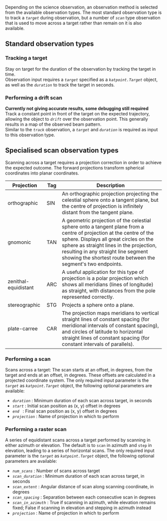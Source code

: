 Depending on the science observation, an observation method is selected from the available observation types.
The most standard observation type is to track a _`target`_ during observation, but a number of _`scan`_ type observation that is used to move across a target rather than remain on it is also available.

## Standard observation types

### Tracking a target
Stay on target for the duration of the observation by tracking the target in time.   
Observation input requires a _`target`_ specified as a _`katpoint.Target`_ object, as well as the _`duration`_ to track the target in seconds.


### Performing a drift scan
**Currently not giving accurate results, some debugging still required**   
Track a constant point in front of the target on the expected trajectory, allowing the object to _`drift`_ over the observation point. This generally results in a map of the observed beam pattern.    
Similar to the _`track`_ observation, a _`target`_ and _`duration`_ is required as input to this observation type.

## Specialised scan observation types
Scanning across a target requires a projection correction in order to achieve the expected outcome.
The forward projections transform spherical coordinates into planar coordinates.

| Projection | Tag | Description |
| --- | --- | --- |
| orthographic  | SIN  | An orthographic projection projecting the celestial sphere onto a tangent plane, but the centre of projection is infinitely distant from the tangent plane. |
| gnomonic  | TAN | A geometric projection of the celestial sphere onto a tangent plane from a centre of projection at the centre of the sphere. Displays all great circles  on the sphere as straight lines in the projection, resulting in any straight line segment showing the shortest route between the segment's two endpoints. |
| zenithal-equidistant  | ARC  | A useful application for this type of projection is a polar projection which shows all meridians (lines of longitude) as straight, with distances from the pole represented correctly.  |
| stereographic  | STG  | Projects a sphere onto a plane.  |
| plate-carree  | CAR  | The projection maps meridians to vertical straight lines of constant spacing (for meridional intervals of constant spacing), and circles of latitude to horizontal straight lines of constant spacing (for constant intervals of parallels).  |


### Performing a scan
Scans across a target: The scan starts at an offset, in degrees, from the target and ends at an offset, in degrees. These offsets are calculated in a projected coordinate system.
The only required input parameter is the _`target`_ as _`katpoint.Target`_ object, the following optional parameters are available:
* _`duration`_ : Minimum duration of each scan across target, in seconds
* _`start`_ : Initial scan position as (x, y) offset in degrees
* _`end `_ : Final scan position as (x, y) offset in degrees
* _`projection`_ : Name of projection in which to perform


### Performing a raster scan
A series of equidistant scans across a target performed by scanning in either azimuth or elevation.
The default is to `scan` in azimuth and `step` in elevation, leading to a series of horizontal scans.
The only required input parameter is the _`target`_ as _`katpoint.Target`_ object, the following optional parameters are available:
* _`num_scans`_ : Number of scans across target
* _`scan_duration`_ : Minimum duration of each scan across target, in seconds
* _`scan_extent`_ : Angular distance of scan along scanning coordinate, in degrees
* _`scan_spacing`_ : Separation between each consecutive scan in degrees
* _`scan_in_azimuth`_ : True if scanning in azimuth, while elevation remains fixed; False if scanning in elevation and stepping in azimuth instead
* _`projection`_ : Name of projection in which to perform
